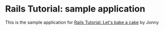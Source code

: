 # Rails Tutorial: sample application

This is the sample application for
[Rails Tutorial: Let's bake a cake](http://localhost) by Jonny